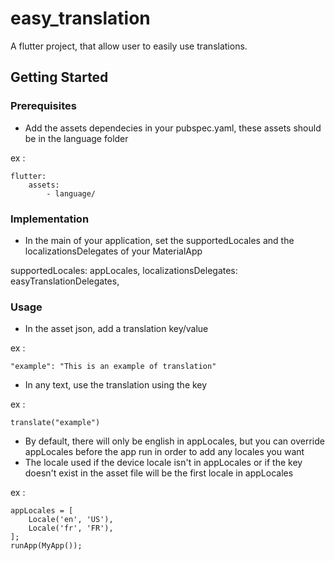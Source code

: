 # easy_translation

A flutter project, that allow user to easily use translations.

## Getting Started

### Prerequisites

- Add the assets dependecies in your pubspec.yaml, these assets should be in the language folder

ex :
```
flutter:
    assets:
        - language/
```

### Implementation

- In the main of your application, set the supportedLocales and the localizationsDelegates of your MaterialApp

supportedLocales: appLocales,
localizationsDelegates: easyTranslationDelegates,

### Usage

- In the asset json, add a translation key/value

ex :
```
"example": "This is an example of translation"
```

- In any text, use the translation using the key

ex :
```
translate("example")
```

- By default, there will only be english in appLocales, but you can override appLocales before the app run in order to add any locales you want
- The locale used if the device locale isn't in appLocales or if the key doesn't exist in the asset file will be the first locale in appLocales

ex :
```
appLocales = [
    Locale('en', 'US'),
    Locale('fr', 'FR'),
];
runApp(MyApp());
```